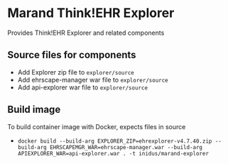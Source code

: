 # Marand Think!EHR Explorer

Provides Think!EHR Explorer and related components

## Source files for components
 - Add Explorer zip file to `explorer/source`
 - Add ehrscape-manager war file to `explorer/source`
 - Add api-explorer war file to `explorer/source`

## Build image
To build container image with Docker, expects files in source
- `docker build --build-arg EXPLORER_ZIP=ehrexplorer-v4.7.40.zip --build-arg EHRSCAPEMGR_WAR=ehrscape-manager.war --build-arg APIEXPLORER_WAR=api-explorer.war . -t inidus/marand-explorer`
